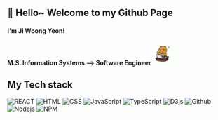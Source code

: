 ## 👋 Hello~ Welcome to my Github Page

#### I'm Ji Woong Yeon!

#### M.S. Information Systems --> Software Engineer <img src="imgs/kakaofriends-kakao-talk.gif" width="50px"/>

<h2>My Tech stack </h2>

![REACT](https://img.shields.io/badge/-ReactJs-61DAFB?logo=react&logoColor=white&style=plastic)
![HTML](https://img.shields.io/badge/-HTML-E34F26?logo=html5&logoColor=white&style=plastic)
![CSS](https://img.shields.io/badge/-CSS-1572B6?logo=css&logoColor=white&style=plastic)
![JavaScript](https://img.shields.io/badge/-JavaScript-F7DF1E?logo=javascript&logoColor=white&style=plastic)
![TypeScript](https://img.shields.io/badge/-TypeScript-3178C6?logo=typescript&logoColor=white&style=plastic)
![D3js](https://img.shields.io/badge/-D3.JS-F9A03C?logo=d3.js&logoColor=white&style=plastic)
![Github](https://img.shields.io/badge/-Github-181717?logo=github&logoColor=white&style=plastic)
![Nodejs](https://img.shields.io/badge/-NodeJS-339933?logo=node.js&logoColor=white&style=plastic)
![NPM](https://img.shields.io/badge/-NPM-CB3837?logo=npm&logoColor=white&style=plastic)

<!--
**jasonyeon110/jasonyeon110** is a ✨ _special_ ✨ repository because its `README.md` (this file) appears on your GitHub profile.

Here are some ideas to get you started:

- 🔭 I’m currently working on ...
- 🌱 I’m currently learning ...
- 👯 I’m looking to collaborate on ...
- 🤔 I’m looking for help with ...
- 💬 Ask me about ...
- 📫 How to reach me: ...
- 😄 Pronouns: ...
- ⚡ Fun fact: ...
-->
